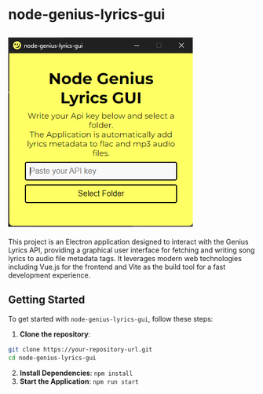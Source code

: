 # node-genius-lyrics-gui
## ![Screenshot](/public/screenshot.png)
This project is an Electron application designed to interact with the Genius Lyrics API, providing a graphical user interface for fetching and writing song lyrics to audio file metadata tags. It leverages modern web technologies including Vue.js for the frontend and Vite as the build tool for a fast development experience.

## Getting Started

To get started with `node-genius-lyrics-gui`, follow these steps:

1. **Clone the repository**:

```bash
git clone https://your-repository-url.git
cd node-genius-lyrics-gui
```
2. **Install Dependencies**:
   ``npm install``
4. **Start the Application**:
   ``npm run start``